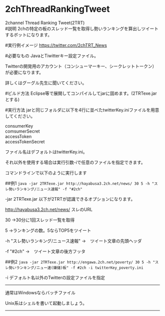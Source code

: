 2chThreadRankingTweet
=====================

2channel Thread Ranking Tweet(2TRT)  
#説明
2chの特定の板のスレッド一覧を取得し勢いランキングを算出しツイートするボットになります。

#実行例イメージ
https://twitter.com/2chTRT_News

#必要なもの
JavaとTiwitterキー設定ファイル。

Twitterの開発用のアカウント（コンシューマーキー、シークレットトークン）が必要になります。

詳しくはグーグル先生に聞いてください。

#ビルド方法
Eclipse等で展開してコンパイルしてjarに固めます。(2TRTexe.jar とする)

#実行方法
jarと同じフォルダに以下を4行に並べたtwitterKey.iniファイルを用意してください。

consumerKey  
comsumerSecret  
accessToken  
accessTokenSecret  

ファイル名はデフォルトはtwitterKey.ini。

それ以外を使用する場合は実行引数-iで任意のファイルを指定できます。

コマンドラインで以下のように実行します

##例1
`java -jar 2TRTexe.jar http://hayabusa3.2ch.net/news/ 30 5 -h "スレ勢いランキング/ニュース速報" -f "#2ch"`

-jar 2TRTexe.jar 以下が2TRTが認識できるオプションになります。

http://hayabusa3.2ch.net/news/ スレのURL

30 →30分に1回スレッド一覧を取得

5 →ランキングの数。5ならTOP5をツイート

-h "スレ勢いランキング/ニュース速報" →　ツイート文章の先頭ヘッダ

-f "#2ch" →　ツイート文章の後方フッタ

##例2
`java -jar 2TRTexe.jar http://engawa.2ch.net/poverty/ 30 5 -h "スレ勢いランキング/ニュー速(嫌儲)板" -f #2ch -i twitterKey_poverty.ini`

-i デフォルト名以外のTwitterの設定ファイルを指定

----

通常はWindowsならバッチファイル

Unix系はシェルを書いて起動しましょう。

----
